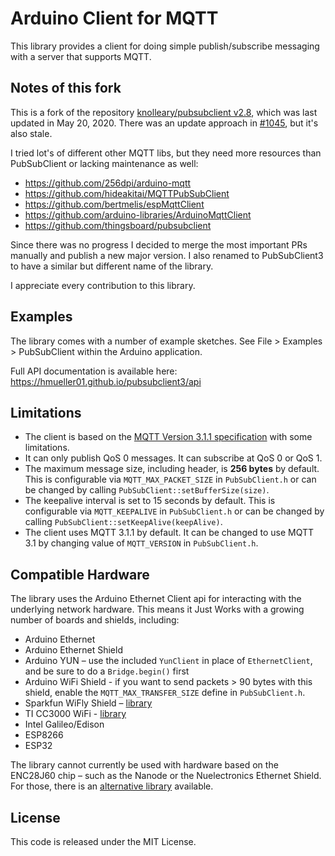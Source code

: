 # Arduino Client for MQTT

This library provides a client for doing simple publish/subscribe messaging with
a server that supports MQTT.

## Notes of this fork

This is a fork of the repository [knolleary/pubsubclient v2.8](https://github.com/knolleary/pubsubclient/releases/tag/v2.8), which was last updated in May 20, 2020. There was an update approach in [#1045](https://github.com/knolleary/pubsubclient/issues/1045), but it's also stale.

I tried lot's of different other MQTT libs, but they need more resources than PubSubClient or lacking maintenance as well:

 - https://github.com/256dpi/arduino-mqtt
 - https://github.com/hideakitai/MQTTPubSubClient
 - https://github.com/bertmelis/espMqttClient
 - https://github.com/arduino-libraries/ArduinoMqttClient
 - https://github.com/thingsboard/pubsubclient

Since there was no progress I decided to merge the most important PRs manually and publish a new major version. I also renamed to PubSubClient3 to have a similar but different name of the library.

I appreciate every contribution to this library.

## Examples

The library comes with a number of example sketches. See File > Examples > PubSubClient
within the Arduino application.

Full API documentation is available here: https://hmueller01.github.io/pubsubclient3/api

## Limitations

 - The client is based on the [MQTT Version 3.1.1 specification](https://docs.oasis-open.org/mqtt/mqtt/v3.1.1/os/mqtt-v3.1.1-os.html) with some limitations.
 - It can only publish QoS 0 messages. It can subscribe at QoS 0 or QoS 1.
 - The maximum message size, including header, is **256 bytes** by default. This
   is configurable via `MQTT_MAX_PACKET_SIZE` in `PubSubClient.h` or can be changed
   by calling `PubSubClient::setBufferSize(size)`.
 - The keepalive interval is set to 15 seconds by default. This is configurable
   via `MQTT_KEEPALIVE` in `PubSubClient.h` or can be changed by calling
   `PubSubClient::setKeepAlive(keepAlive)`.
 - The client uses MQTT 3.1.1 by default. It can be changed to use MQTT 3.1 by
   changing value of `MQTT_VERSION` in `PubSubClient.h`.


## Compatible Hardware

The library uses the Arduino Ethernet Client api for interacting with the
underlying network hardware. This means it Just Works with a growing number of
boards and shields, including:

 - Arduino Ethernet
 - Arduino Ethernet Shield
 - Arduino YUN – use the included `YunClient` in place of `EthernetClient`, and
   be sure to do a `Bridge.begin()` first
 - Arduino WiFi Shield - if you want to send packets > 90 bytes with this shield,
   enable the `MQTT_MAX_TRANSFER_SIZE` define in `PubSubClient.h`.
 - Sparkfun WiFly Shield – [library](https://github.com/dpslwk/WiFly)
 - TI CC3000 WiFi - [library](https://github.com/sparkfun/SFE_CC3000_Library)
 - Intel Galileo/Edison
 - ESP8266
 - ESP32

The library cannot currently be used with hardware based on the ENC28J60 chip –
such as the Nanode or the Nuelectronics Ethernet Shield. For those, there is an
[alternative library](https://github.com/njh/NanodeMQTT) available.

## License

This code is released under the MIT License.
